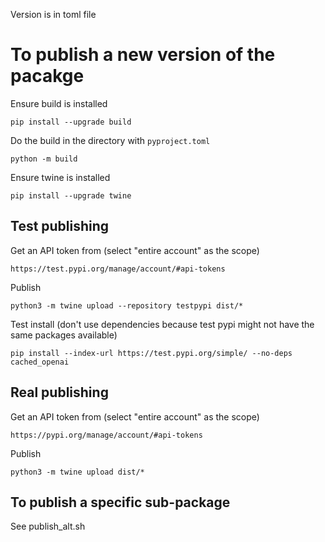 Version is in toml file

# To publish a new version of the pacakge

Ensure build is installed

```pip install --upgrade build```

Do the build in the directory with `pyproject.toml`

```python -m build```

Ensure twine is installed

```pip install --upgrade twine```

## Test publishing
Get an API token from (select "entire account" as the scope)

```https://test.pypi.org/manage/account/#api-tokens```

Publish

```python3 -m twine upload --repository testpypi dist/*```

Test install (don't use dependencies because test pypi might not have the same packages available)

```pip install --index-url https://test.pypi.org/simple/ --no-deps cached_openai```

## Real publishing
Get an API token from (select "entire account" as the scope)

```https://pypi.org/manage/account/#api-tokens```

Publish

```python3 -m twine upload dist/*```

## To publish a specific sub-package

See publish_alt.sh